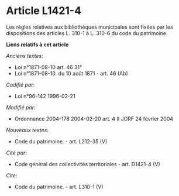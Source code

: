# Article L1421-4

Les règles relatives aux bibliothèques municipales sont fixées par les dispositions des articles L. 310-1 à L. 310-6 du code
du patrimoine.

**Liens relatifs à cet article**

_Anciens textes_:

  - Loi n°1871-08-10 art. 46 31°
  - Loi n°1871-08-10. du 10 août 1871 - art. 46 (Ab)

_Codifié par_:

  - Loi n°96-142 1996-02-21

_Modifié par_:

  - Ordonnance 2004-178 2004-02-20 art. 4 II JORF 24 février 2004

_Nouveaux textes_:

  - Code du patrimoine. - art. L212-35 (V)

_Cité par_:

  - Code général des collectivités territoriales - art. D1421-4 (V)

_Cite_:

  - Code du patrimoine. - art. L310-1 (V)
